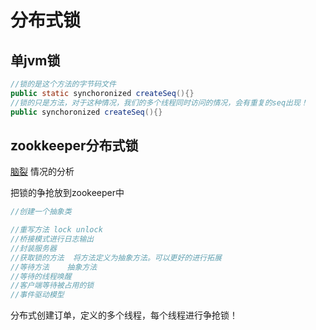 # 分布式锁

## 单jvm锁

```java
//锁的是这个方法的字节码文件
public static synchoronized createSeq(){}
//锁的只是方法，对于这种情况，我们的多个线程同时访问的情况，会有重复的seq出现！
public synchoronized createSeq(){}
```





## zookkeeper分布式锁

[脑裂](https://www.cnblogs.com/rainy-shurun/p/5414110.html) 情况的分析

把锁的争抢放到zookeeper中

```java
//创建一个抽象类

//重写方法 lock unlock
//桥接模式进行日志输出
//封装服务器
//获取锁的方法  将方法定义为抽象方法。可以更好的进行拓展
//等待方法    抽象方法
//等待的线程唤醒
//客户端等待被占用的锁
//事件驱动模型
```

分布式创建订单，定义的多个线程，每个线程进行争抢锁！

